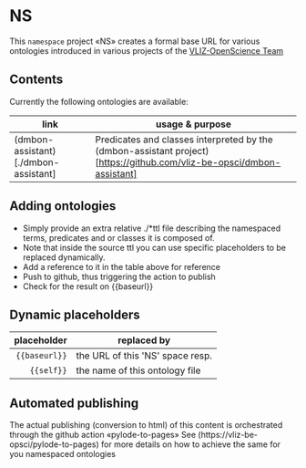 # NS

This `namespace` project «NS» creates a formal base URL for various ontologies introduced in various projects of the [VLIZ-OpenScience Team](https://github.com/vliz-be-opsci)


## Contents

Currently the following ontologies are available:

| link                                 | usage & purpose                                        |
|--------------------------------------|--------------------------------------------------------|
| (dmbon-assistant)[./dmbon-assistant] | Predicates and classes interpreted by the (dmbon-assistant project)[https://github.com/vliz-be-opsci/dmbon-assistant]


## Adding ontologies

* Simply provide an extra relative ./*ttl file describing the namespaced terms, predicates and or classes it is composed of.
* Note that inside the source ttl you can use specific placeholders to be replaced dynamically.
* Add a reference to it in the table above for reference
* Push to github, thus triggering the action to publish
* Check for the result on {{baseurl}}

## Dynamic placeholders

| placeholder   | replaced by                                                                       |
|--------------:|-----------------------------------------------------------------------------------|   
| `{{baseurl}}` | the URL of this 'NS' space resp.                                                  |
| `{{self}}`    | the name of this ontology file                                                    |


## Automated publishing

The actual publishing (conversion to html) of this content is orchestrated through the github action «pylode-to-pages»
See (https://vliz-be-opsci/pylode-to-pages) for more details on how to achieve the same for you namespaced ontologies
